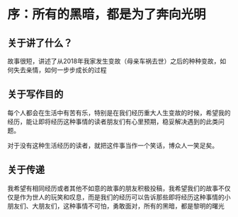 # 序：所有的黑暗，都是为了奔向光明

## 关于讲了什么？

故事很短，讲述了从2018年我家发生变故（母亲车祸去世）之后的种种变故，如何失去亲情，如何一步步成长的过程

## 关于写作目的

每个人都会在生活中有苦有乐，特别是在我们经历重大人生变故的时候，希望我的经历，能让即将经历这种事情的读者朋友们有心里预期，稳妥解决遇到的此类问题。

对于没有这种生活经历的读者，就把这件事当作一个笑话，博众人一笑足矣。

## 关于传递

我希望有相同经历或者其他不如意的故事的朋友积极投稿，我希望我们的故事不仅仅是作为世人的玩笑和叹息，而是我们的经历可以告诉那些即将经历这种事情的小朋友们、大朋友们，这种事情不可怕，勇敢面对，所有的黑暗，都是黎明的曙光
